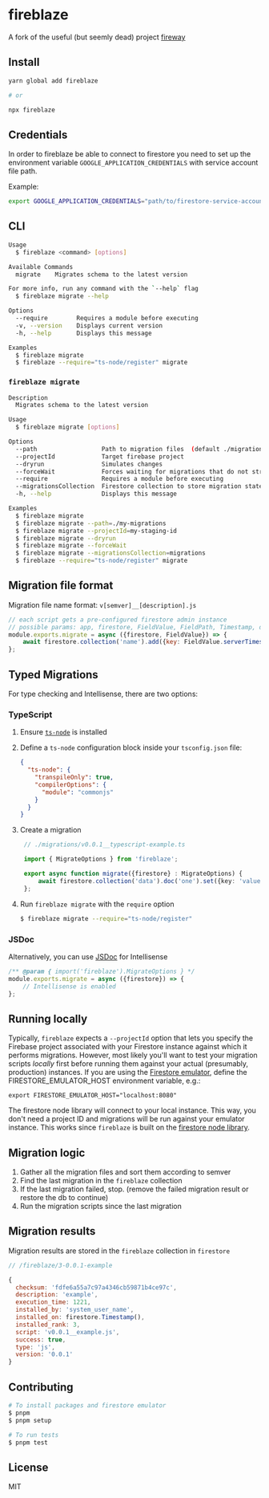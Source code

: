 # fireblaze
A fork of the useful (but seemly dead) project [fireway](https://github.com/kevlened/fireway)

## Install

```bash
yarn global add fireblaze

# or 

npx fireblaze
```

## Credentials

In order to fireblaze be able to connect to firestore you need to set up the environment variable `GOOGLE_APPLICATION_CREDENTIALS` with service account file path.

Example:
```bash
export GOOGLE_APPLICATION_CREDENTIALS="path/to/firestore-service-account.json"
```

## CLI

```bash
Usage
  $ fireblaze <command> [options]

Available Commands
  migrate    Migrates schema to the latest version

For more info, run any command with the `--help` flag
  $ fireblaze migrate --help

Options
  --require        Requires a module before executing
  -v, --version    Displays current version
  -h, --help       Displays this message

Examples
  $ fireblaze migrate
  $ fireblaze --require="ts-node/register" migrate
```

### `fireblaze migrate`
```bash
Description
  Migrates schema to the latest version

Usage
  $ fireblaze migrate [options]

Options
  --path                  Path to migration files  (default ./migrations)
  --projectId             Target firebase project
  --dryrun                Simulates changes
  --forceWait             Forces waiting for migrations that do not strictly manage async calls
  --require               Requires a module before executing
  --migrationsCollection  Firestore collection to store migration state (default fireblaze)
  -h, --help              Displays this message

Examples
  $ fireblaze migrate
  $ fireblaze migrate --path=./my-migrations
  $ fireblaze migrate --projectId=my-staging-id
  $ fireblaze migrate --dryrun
  $ fireblaze migrate --forceWait
  $ fireblaze migrate --migrationsCollection=migrations
  $ fireblaze --require="ts-node/register" migrate
```

## Migration file format

Migration file name format: `v[semver]__[description].js`

```js
// each script gets a pre-configured firestore admin instance
// possible params: app, firestore, FieldValue, FieldPath, Timestamp, dryrun
module.exports.migrate = async ({firestore, FieldValue}) => {
    await firestore.collection('name').add({key: FieldValue.serverTimestamp()});
};
```

## Typed Migrations

For type checking and Intellisense, there are two options:

### TypeScript

1. Ensure [`ts-node`](https://www.npmjs.com/package/ts-node) is installed
2. Define a `ts-node` configuration block inside your `tsconfig.json` file:

   ```json
   {
     "ts-node": {
       "transpileOnly": true,
       "compilerOptions": {
         "module": "commonjs"
       }
     }
   }
   ```
3. Create a migration

   ```ts
    // ./migrations/v0.0.1__typescript-example.ts

    import { MigrateOptions } from 'fireblaze';

    export async function migrate({firestore} : MigrateOptions) {
        await firestore.collection('data').doc('one').set({key: 'value'});
    };
   ```
4. Run `fireblaze migrate` with the `require` option

   ```sh
   $ fireblaze migrate --require="ts-node/register"
   ```

### JSDoc

Alternatively, you can use [JSDoc](https://jsdoc.app/) for Intellisense

```js
/** @param { import('fireblaze').MigrateOptions } */
module.exports.migrate = async ({firestore}) => {
    // Intellisense is enabled
};
```

## Running locally

Typically, `fireblaze` expects a `--projectId` option that lets you specify the Firebase project associated with your Firestore instance against which it performs migrations. 
However, most likely you'll want to test your migration scripts _locally_ first before running them against your actual (presumably, production) instances. 
If you are using the [Firestore emulator](https://firebase.google.com/docs/emulator-suite/connect_firestore), define the FIRESTORE_EMULATOR_HOST environment variable, e.g.:

`export FIRESTORE_EMULATOR_HOST="localhost:8080"`

The firestore node library will connect to your local instance. This way, you don't need a project ID and migrations will be run against your emulator instance. This works since `fireblaze` is built on the [firestore node library](https://www.npmjs.com/package/@google-cloud/firestore). 

## Migration logic

1. Gather all the migration files and sort them according to semver
2. Find the last migration in the `fireblaze` collection
3. If the last migration failed, stop. (remove the failed migration result or restore the db to continue)
4. Run the migration scripts since the last migration

## Migration results

Migration results are stored in the `fireblaze` collection in `firestore`

```js
// /fireblaze/3-0.0.1-example

{
  checksum: 'fdfe6a55a7c97a4346cb59871b4ce97c',
  description: 'example',
  execution_time: 1221,
  installed_by: 'system_user_name',
  installed_on: firestore.Timestamp(),
  installed_rank: 3,
  script: 'v0.0.1__example.js',
  success: true,
  type: 'js',
  version: '0.0.1'
}
```

## Contributing

```bash
# To install packages and firestore emulator
$ pnpm
$ pnpm setup

# To run tests
$ pnpm test
```

## License

MIT
